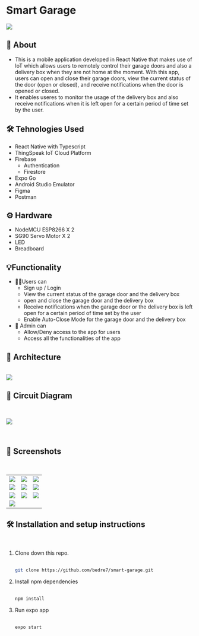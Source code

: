 # Smart Garage

<img src="./screenshots/smart-garage.jpg"></img>

## 📝 About

- This is a mobile application developed in React Native that makes use of IoT which allows users to remotely control their garage doors and also a delivery box when they are not home at the moment. With this app, users can open and close their garage doors, view the current status of the door (open or closed), and receive notifications when the door is opened or closed.
- It enables useres to monitor the usage of the delivery box and also receive notifications when it is left open for a certain period of time set by the user.

## 🛠️ Tehnologies Used

- React Native with Typescript
- ThingSpeak IoT Cloud Platform
- Firebase 
  - Authentication
  - Firestore
- Expo Go
- Android Studio Emulator
- Figma
- Postman

## ⚙️ Hardware

- NodeMCU ESP8266 X 2
- SG90 Servo Motor X 2
- LED
- Breadboard

## 💡Functionality

- 👩‍💻Users can
  - Sign up / Login
  - View the current status of the garage door and the delivery box
  - open and close the garage door and the delivery box
  - Receive notifications when the garage door or the delivery box is left open for a certain period of time set by the user
  - Enable Auto-Close Mode for the garage door and the delivery box
- 👤 Admin can
  - Allow/Deny access to the app for users
  - Access all the functionalities of the app
    <br>

## 📐 Architecture

<br>
<img src="./screenshots/architecture.png"></img>

<br>

## 🧰 Circuit Diagram

<br>

<img src="./screenshots/circuit%20diagram.png"></img>

<br>

## 📸 Screenshots

<br>

<table>
  <tr>
    <td><img src="./screenshots/Screenshot_1672344479.png"></td>
    <td><img src="./screenshots/Screenshot_1672344483.png"></td>
    <td><img src="./screenshots/Screenshot_1672344500.png"></td>
  </tr>
  <tr>
    <td><img src="./screenshots/Screenshot_1672344516.png"></td>
    <td><img src="./screenshots/Screenshot_1672344531.png"></td>
    <td><img src="./screenshots/Screenshot_1672344536.png"></td>
  </tr>
  <tr>
    <td><img src="./screenshots/Screenshot_1672344540.png"></td>
    <td><img src="./screenshots/Screenshot_1672344549.png"></td>
    <td><img src="./screenshots/Screenshot_1672344552.png"></td>
  </tr>
  <tr>
    <td><img src="./screenshots/Screenshot_1672344633.png"></td>
  </tr>
</table>

## 🛠️ Installation and setup instructions

<br>

1. Clone down this repo. <br><br>
   ```sh
   git clone https://github.com/bedre7/smart-garage.git
   ```
2. Install npm dependencies
   <br><br>
   ```sh
   npm install
   ```
3. Run expo app<br><br>
   ```sh
   expo start
   ```

